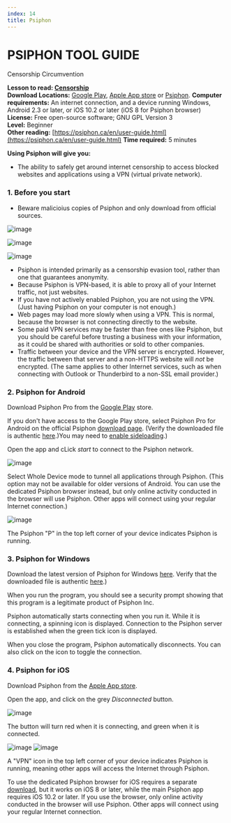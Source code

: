 ```yaml
---
index: 14
title: Psiphon
---
```

# PSIPHON TOOL GUIDE

Censorship Circumvention 

**Lesson to read: [Censorship](umbrella://communications/censorship/beginner)**  
**Download Locations:** [Google Play](https://play.google.com/store/apps/details?id=com.psiphon3.subscription), [Apple App store](https://itunes.apple.com/us/app/psiphon/id1276263909?ls=1&mt=8) or [Psiphon](https://psiphon.ca/en/download.html). 
**Computer requirements:** An internet connection, and a device running Windows, Android 2.3 or later, or iOS 10.2 or later (iOS 8 for Psiphon browser)    
**License:** Free open-source software; GNU GPL Version 3  
**Level:** Beginner  
**Other reading:** [https://psiphon.ca/en/user-guide.html](https://psiphon.ca/en/user-guide.html) 
**Time required:** 5 minutes

**Using Psiphon will give you:**  
- The ability to safely get around internet censorship to access blocked websites and applications using a VPN (virtual private network).

### 1. Before you start 

- Beware malicioius copies of Psiphon and only download from official sources.

![image](tool_psiphon10.png)

![image](tool_psiphon11.png)

![image](tool_psiphon12.png)

- Psiphon is intended primarily as a censorship evasion tool, rather than one that guarantees anonymity.  
- Because Psiphon is VPN-based, it is able to proxy all of your Internet traffic, not just websites.   
- If you have not actively enabled Psiphon, you are not using the VPN. (Just having Psiphon on your computer is not enough.)  
- Web pages may load more slowly when using a VPN. This is normal, because the browser is not connecting directly to the website.  
- Some paid VPN services may be faster than free ones like Psiphon, but you should be careful before trusting a business with your information, as it could be shared with authorities or sold to other companies.
- Traffic between your device and the VPN server is encrypted. However, the traffic between that server and a non-HTTPS website will *not* be encrypted. (The same applies to other Internet services, such as when connecting with Outlook or Thunderbird to a non-SSL email provider.) 

### 2. Psiphon for Android

Download Psiphon Pro from the [Google Play](https://play.google.com/store/apps/details?id=com.psiphon3.subscription) store. 

If you don't have access to the Google Play store, select Psiphon Pro for Android on the official Psiphon [download page](https://psiphon.ca/en/download.html?10Years). (Verify the downloaded file is authentic [here](https://psiphon.ca/en/faq.html#authentic-android).)You may need to [enable sideloading](https://psiphon.ca/en/faq.html#android-enable-sideloading).)

Open the app and cLick *start* to connect to the Psiphon network. 

![image](tool_psiphon5.png)

Select Whole Device mode to tunnel all applications through Psiphon. (This option may not be available for older versions of Android. You can use the dedicated Psiphon browser instead, but only online activity conducted in the browser will use Psiphon. Other apps will connect using your regular Internet connection.)  

![image](tool_psiphon6.png)

The Psiphon "P" in the top left corner of your device indicates Psiphon is running.

### 3. Psiphon for Windows

Download the latest version of Psiphon for Windows [here](https://psiphon.ca/en/download.html). Verify that the downloaded file is authentic [here](https://psiphon.ca/en/faq.html#authentic-windows).)

When you run the program, you should see a security prompt showing that this program is a legitimate product of Psiphon Inc.

Psiphon automatically starts connecting when you run it. While it is connecting, a spinning icon is displayed. Connection to the Psiphon server is established when the green tick icon is displayed. 

When you close the program, Psiphon automatically disconnects. You can also click on the icon to toggle the connection.

### 4. Psiphon for iOS

Download Psiphon from the [Apple App store](https://itunes.apple.com/us/app/psiphon/id1276263909?ls=1&mt=8). 

Open the app, and click on the grey *Disconnected* button. 

![image](tool_psiphon7.png)

The button will turn red when it is connecting, and green when it is connected. 

![image](tool_psiphon8.png) ![image](tool_psiphon9.png)

A "VPN" icon in the top left corner of your device indicates Psiphon is running, meaning other apps will access the Internet through Psiphon.

To use the dedicated Psiphon browser for iOS requires a separate [download](https://itunes.apple.com/us/app/psiphon-browser/id1193362444?mt=8), but it works on iOS 8 or later, while the main Psiphon app requires iOS 10.2 or later. If you use the browser, only online activity conducted in the browser will use Psiphon. Other apps will connect using your regular Internet connection.
